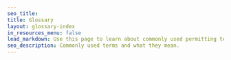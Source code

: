 ```yaml
---
seo_title: 
title: Glossary
layout: glossary-index
in_resources_menu: false
lead_markdown: Use this page to learn about commonly used permitting terms.
seo_description: Commonly used terms and what they mean.
---
```

